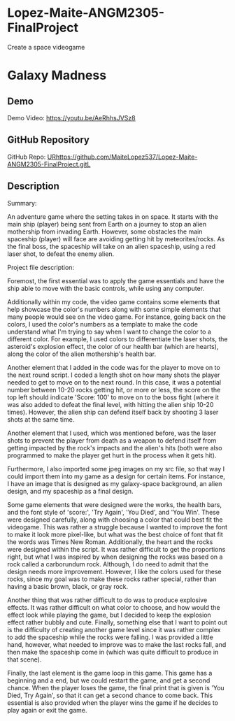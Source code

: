 # Lopez-Maite-ANGM2305-FinalProject
Create a space videogame 
# Galaxy Madness

## Demo
Demo Video: <https://youtu.be/AeRhhsJVSz8>

## GitHub Repository
GitHub Repo: <URhttps://github.com/MaiteLopez537/Lopez-Maite-ANGM2305-FinalProject.gitL>

## Description
Summary: 

An adventure game where the setting takes in on space. It starts with the main ship (player) being sent from Earth on a journey to stop an alien mothership from invading Earth. However, some obstacles the main spaceship (player) will face are avoiding getting hit by meteorites/rocks. As the final boss, the spaceship will take on an alien spaceship, using a red laser shot, to defeat the enemy alien.

Project file description: 

Foremost, the first essential was to apply the game essentials and have the ship able to move with the basic controls, while using any computer. 

Additionally within my code, the video game contains some elements that help showcase the color's numbers along with some simple elements that many people would see on the video game. For instance, going back on the colors, I used the color's numbers as a template to make the code understand what I'm trying to say when I want to change the color to a different color. For example, I used colors to differentiate the laser shots, the asteroid's explosion effect, the color of our health bar (which are hearts), along the color of the alien mothership's health bar. 

Another element that I added in the code was for the player to move on to the next round script. I coded a length shot on how many shots the player needed to get to move on to the next round. In this case, it was a potential number between 10-20 rocks getting hit, or more or less, the score on the top left should indicate 'Score: 100' to move on to the boss fight (where it was also added to defeat the final level, with hitting the alien ship 10-20 times). However, the alien ship can defend itself back by shooting 3 laser shots at the same time. 

Another element that I used, which was mentioned before, was the laser shots to prevent the player from death as a weapon to defend itself from getting impacted by the rock's impacts and the alien's hits (both were also programmed to make the player get hurt in the process when it gets hit). 

Furthermore, I also imported some jpeg images on my src file, so that way I could import them into my game as a design for certain items. For instance, I have an image that is designed as my galaxy-space background, an alien design, and my spaceship as a final design. 

Some game elements that were designed were the works, the health bars, and the font style of 'score:', 'Try Again', 'You Died', and 'You Win'. These were designed carefully, along with choosing a color that could best fit the videogame. This was rather a struggle because I wanted to improve the font to make it look more pixel-like, but what was the best choice of font that fit the words was Times New Roman. Additionally, the heart and the rocks were designed within the script. It was rather difficult to get the proportions right, but what I was inspired by when designing the rocks was based on a rock called a carborundum rock. Although, I do need to admit that the design needs more improvement. However, I like the colors used for these rocks, since my goal was to make these rocks rather special, rather than having a basic brown, black, or gray rock. 

Another thing that was rather difficult to do was to produce explosive effects. It was rather difficult on what color to choose, and how would the effect look while playing the game, but I decided to keep the explosion effect rather bubbly and cute. Finally, something else that I want to point out is the difficulty of creating another game level since it was rather complex to add the spaceship while the rocks were falling. I was provided a little hand, however, what needed to improve was to make the last rocks fall, and then make the spaceship come in (which was quite difficult to produce in that scene).

Finally, the last element is the game loop in this game. This game has a beginning and a end, but we could restart the game, and get a second chance. When the player loses the game, the final print that is given is 'You Died, Try Again', so that it can get a second chance to come back. This essential is also provided when the player wins the game if he decides to play again or exit the game. 
